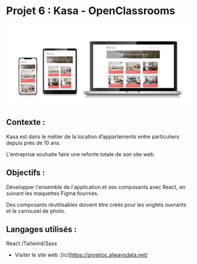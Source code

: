 

# Projet 6 : Kasa - OpenClassrooms


![booki-ecran](https://github.com/nassima02/Portfolio/blob/main/frontend/public/images/kasa/kaza-ecran.jpg)


## Contexte :
Kasa est dans le métier de la location d’appartements entre particuliers depuis près de 10 ans.

L'entreprise souhaite faire une refonte totale de son site web.
## Objectifs :
Développer l'ensemble de l'application et ses composants avec React, en suivant les maquettes Figma fournies.

Des composants réutilisables doivent être créés pour les onglets ouvrants et le carrousel de photo.

## Langages utilisés :
React /Tailwind/Sass
- Visiter le site web :[ici]https://projetoc.alwaysdata.net/
